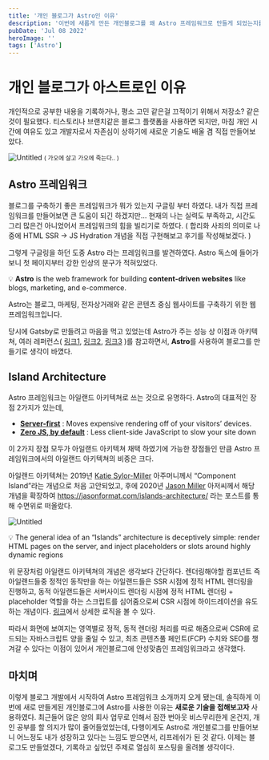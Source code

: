 ```yaml
---
title: '개인 블로그가 Astro인 이유'
description: '이번에 새롭게 만든 개인블로그를 왜 Astro 프레임워크로 만들게 되었는지를 소개합니다.'
pubDate: 'Jul 08 2022'
heroImage: ''
tags: ['Astro']
---
```


# 개인 블로그가 아스트로인 이유

개인적으로 공부한 내용을 기록하거나, 평소 고민 같은걸 끄적이기 위해서 저장소? 같은 것이 필요했다. 티스토리나 브랜치같은 블로그 플랫폼을 사용하면 되지만, 마침 개인 시간에 여유도 있고 개발자로서 자존심이 상하기에 새로운 기술도 배울 겸 직접 만들어보았다.

![Untitled](https://ldh3907.notion.site/image/https%3A%2F%2Fprod-files-secure.s3.us-west-2.amazonaws.com%2F939ae0c1-dc3a-4837-86c6-03a773a3f735%2Fdbef5833-3aef-4807-b3f8-bd8c07bd67af%2FUntitled.png?table=block&id=d0043f5c-b7e5-4fe2-a821-1f7480a64d45&spaceId=939ae0c1-dc3a-4837-86c6-03a773a3f735&width=1470&userId=&cache=v2)
<small>( 가오에 살고 가오에 죽는다.. )</small>

## Astro 프레임워크

블로그를 구축하기 좋은 프레임워크가 뭐가 있는지 구글링 부터 하였다. 내가 직접 프레임워크를 만들어보면 큰 도움이 되긴 하겠지만… 현재의 나는 실력도 부족하고, 시간도 그리 많은건 아니었어서 프레임워크의 힘을 빌리기로 하였다. ( 합리화 사죄의 의미로 나중에 HTML SSR → JS Hydration 개념을 직접 구현해보고 후기를 작성해보겠다. )

그렇게 구글링을 하던 도중 Astro 라는 프레임워크를 발견하였다. Astro 독스에 들어가보니 첫 페이지부터 강한 인상의 문구가 적혀있었다.

<aside>
💡 <strong>Astro</strong> is the web framework for building <strong>content-driven websites</strong> like blogs, marketing, and e-commerce.

Astro는 블로그, 마케팅, 전자상거래와 같은 콘텐츠 중심 웹사이트를 구축하기 위한 웹 프레임워크입니다.

</aside>

당시에 Gatsby로 만들려고 마음을 먹고 있었는데 Astro가 주는 성능 상 이점과 아키텍쳐, 여러 레퍼런스( [링크1](https://twitter.com/sebastienlorber/status/1694392101281190224), [링크2](https://remotesynthesis.com/blog/lifting-off-with-astro/), [링크3](https://sapegin.me/blog/gatsby-to-astro/) )를 참고하면서, **Astro**를 사용하여 블로그를 만들기로 생각이 바꼈다.

## Island Architecture

Astro 프레임워크는 아일랜드 아키텍쳐로 쓰는 것으로 유명하다. Astro의 대표적인 장점 2가지가 있는데,

- [**Server-first**](https://docs.astro.build/en/basics/rendering-modes/) : Moves expensive rendering off of your visitors’ devices.
- [**Zero JS, by default**](https://docs.astro.build/en/basics/astro-components/) : Less client-side JavaScript to slow your site down

이 2가지 장점 모두가 아일랜드 아키텍쳐 채택 하였기에 가능한 장점들인 만큼 Astro 프레임워크에서의 아일랜드 아키텍쳐의 비중은 크다.

아일랜드 아키텍쳐는 2019년 [Katie Sylor-Miller](https://twitter.com/ksylor) 아주머니께서 “Component Island”라는 개념으로 처음 고안되었고, 후에 2020년 [Jason Miller](https://x.com/_developit) 아저씨께서 해당 개념을 확장하여 https://jasonformat.com/islands-architecture/ 라는 포스트를 통해 수면위로 떠올랐다.

![Untitled](https://ldh3907.notion.site/image/https%3A%2F%2Fprod-files-secure.s3.us-west-2.amazonaws.com%2F939ae0c1-dc3a-4837-86c6-03a773a3f735%2Fecff870c-18e6-4225-bd82-3caa69687242%2FUntitled.png?table=block&id=c2bc6a25-3c08-45d3-bc79-d009a9cfd70a&spaceId=939ae0c1-dc3a-4837-86c6-03a773a3f735&width=2000&userId=&cache=v2)

<aside>
💡 The general idea of an “Islands” architecture is deceptively simple: render HTML pages on the server, and inject placeholders or slots around highly dynamic regions
</aside>

위 문장처럼 아일랜드 아키텍쳐의 개념은 생각보다 간단하다. 렌더링해야할 컴포넌트 즉 아일랜드들중 정적인 동작만을 하는 아일랜드들은 SSR 시점에 정적 HTML 렌더링을 진행하고, 동적 아일랜드들은 서버사이드 렌더링 시점에 정적 HTML 렌더링 + placeholder 역할을 하는 스크립트를 심어줌으로써 CSR 시점에 하이드레이션을 유도하는 개념이다. [링크](https://github.dev/withastro/astro/blob/main/packages/astro/src/runtime/server/astro-island.ts#L53)에서 상세한 로직을 볼 수 있다.

따라서 화면에 보여지는 영역별로 정적, 동적 렌더링 처리를 따로 해줌으로써 CSR에 로드되는 자바스크립트 양을 줄일 수 있고, 최초 콘텐츠풀 페인트(FCP) 수치와 SEO를 챙겨갈 수 있다는 이점이 있어서 개인블로그에 안성맞춤인 프레임워크라고 생각했다.

## 마치며

이렇게 블로그 개발에서 시작하여 Astro 프레임워크 소개까지 오게 됐는데, 솔직하게 이번에 새로 만들게된 개인블로그에 Astro를 사용한 이유는 **새로운 기술을 접해보고자** 사용하였다. 최근들어 많은 양의 회사 업무로 인해서 잠깐 번아웃 비스무리한게 온건지, 개인 공부를 할 의지가 많이 줄어들었었는데, 다행이게도 Astro로 개인블로그를 만들어보니 어느정도 내가 성장하고 있다는 느낌도 받으면서, 리프레쉬가 된 것 같다. 이제는 블로그도 만들었겠다, 기록하고 싶었던 주제로 열심히 포스팅을 올려볼 생각이다.
